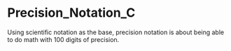 # Precision_Notation_C
Using scientific notation as the base, precision notation is about being able to do math with 100 digits of precision.
